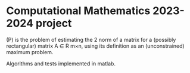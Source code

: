 # Computational Mathematics 2023-2024 project 

(P) is the problem of estimating the 2 norm of a matrix for a (possibly rectangular) matrix A ∈ R m×n, using its definition as an (unconstrained) maximum problem.

Algorithms and tests implemented in matlab.
